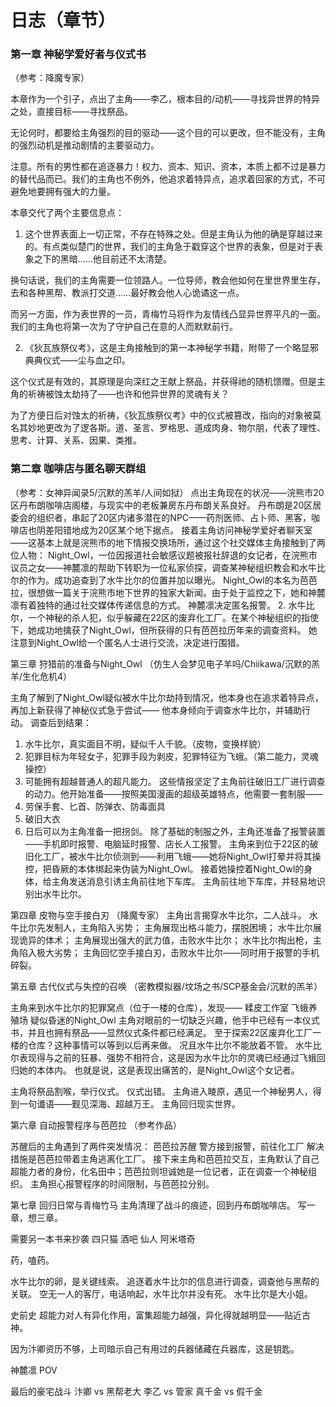 # 日志（章节）

### 第一章 神秘学爱好者与仪式书

（参考：降魔专家）

本章作为一个引子，点出了主角——李乙，根本目的/动机——寻找异世界的特异之处，直接目标——寻找祭品。

无论何时，都要给主角强烈的目的驱动——这个目的可以更改，但不能没有，主角的强烈动机是推动剧情的主要驱动力。

注意。所有的男性都在追逐暴力！权力、资本、知识、资本，本质上都不过是暴力的替代品而已。我们的主角也不例外，他追求着特异点，追求着回家的方式，不可避免地要拥有强大的力量。

本章交代了两个主要信息点：

1. 这个世界表面上一切正常，不存在特殊之处。但是主角认为他的确是穿越过来的。有点类似楚门的世界，我们的主角急于戳穿这个世界的表象，但是对于表象之下的黑暗……他目前还不太清楚。

换句话说，我们的主角需要一位领路人。一位导师，教会他如何在里世界里生存，去和各种黑帮、教派打交道……最好教会他人心诡谲这一点。

而另一方面，作为表世界的一员，青梅竹马将作为友情线凸显异世界平凡的一面。我们的主角也将第一次为了守护自己在意的人而默默前行。

2. 《狄瓦族祭仪考》，这是主角接触到的第一本神秘学书籍，附带了一个略显邪典典仪式——尘与血之印。

这个仪式是有效的，其原理是向深红之王献上祭品，并获得祂的随机馈赠。但是主角的祈祷被蚀太劫持了——也许和他异世界的灵魂有关？

为了方便日后对蚀太的祈祷，《狄瓦族祭仪考》中的仪式被篡改，指向的对象被莫名其妙地更改为了逻各斯。道、圣言、罗格思、道成肉身、物尔朋，代表了理性、思考、计算、关系、因果、类推。


### 第二章 咖啡店与匿名聊天群组
（参考：女神异闻录5/沉默的羔羊/人间如狱）
点出主角现在的状况——浣熊市20区丹布朗咖啡店阁楼，与现实中的老板兼房东丹布朗关系良好。
丹布朗是20区居委会的组织者，串起了20区内诸多潜在的NPC——药剂医师、占卜师、黑客，咖啡店也阴差阳错地成为20区某个地下据点。
接着主角访问神秘学爱好者聊天室——这基本上就是浣熊市的地下情报交换场所，通过这个社交媒体主角接触到了两位人物：
Night_Owl，一位因报道社会敏感议题被报社辞退的女记者，在浣熊市议员之女——神麓凛的帮助下转职为一位私家侦探，调查某神秘组织教会和水牛比尔的作为。成功追查到了水牛比尔的位置并加以曝光。
Night_Owl的本名为芭芭拉，很想做一篇关于浣熊市地下世界的独家大新闻。由于处于监控之下，她和神麓凛有着独特的通过社交媒体传递信息的方式。
神麓凛决定匿名报警。
2. 水牛比尔，一个神秘的杀人犯，似乎躲藏在22区的废弃化工厂。在某个神秘组织的指使下，她成功地擒获了Night_Owl，但所获得的只有芭芭拉历年来的调查资料。
她注意到Night_Owl给一个匿名人士进行交流，决定进行围猎。


第三章 狩猎前的准备与Night_Owl
（仿生人会梦见电子羊吗/Chiikawa/沉默的羔羊/生化危机4）

主角了解到了Night_Owl疑似被水牛比尔劫持到情况，他本身也在追求着特异点，再加上新获得了神秘仪式急于尝试——
他本身倾向于调查水牛比尔，并辅助行动。
调查后到结果：
1. 水牛比尔，真实面目不明，疑似千人千貌。（皮物，变换样貌）
2. 犯罪目标为年轻女子，犯罪手段为剥皮，犯罪特征为飞蛾。（第二能力，灵魂操控）
3. 可能拥有超越普通人的超凡能力。
这些情报坚定了主角前往破旧工厂进行调查的动力。他开始准备——按照美国漫画的超级英雄特点，他需要一套制服——
1. 劳保手套、匕首、防弹衣、防毒面具
2. 破旧大衣
3. 日后可以为主角准备一把拐剑。
除了基础的制服之外，主角还准备了报警装置——手机即时报警、电脑延时报警、店长人工报警。
主角来到位于22区的破旧化工厂，被水牛比尔侦测到——利用飞蛾——她将Night_Owl打晕并将其操控，把昏厥的本体绑起来伪装为Night_Owl。
接着她操控着Night_Owl的身体，给主角发送消息引诱主角前往地下车库。
主角前往地下车库，并轻易地识别出水牛比尔。

第四章 皮物与空手接白刃
（降魔专家）
主角出言揭穿水牛比尔，二人战斗。
水牛比尔先发制人，主角陷入劣势；
主角展现出格斗能力，摆脱困境；
水牛比尔展现诡异的体术；
主角展现出强大的武力值，击败水牛比尔；
水牛比尔掏出枪，主角陷入极大劣势；
主角回忆空手接白刃，击败水牛比尔——同时用于报警的手机碎裂。

第五章 古代仪式与失控的召唤
（密教模拟器/坟场之书/SCP基金会/沉默的羔羊）

主角来到水牛比尔的犯罪窝点（位于一楼的仓库），发现——
糅皮工作室
飞蛾养殖场
疑似昏迷的Night_Owl
主角对眼前的一切缺乏兴趣，他手中已经有一本仪式书，并且也拥有祭品——显然仪式条件都已经满足。
至于探索22区废弃化工厂一楼的仓库？这种事情可以等到以后再来做。
况且水牛比尔不能放着不管。
水牛比尔表现得与之前的狂暴、强势不相符合，这是因为水牛比尔的灵魂已经通过飞蛾回归她的本体内。
也就是说，这是表现出痛苦的，是Night_Owl这个女记者。

主角将祭品割喉，举行仪式。
仪式出错。
主角进入睖原，遇见一个神秘男人，得到一句谶语——觐见深海、超越万王。
主角回归现实世界。

第六章 自动报警程序与芭芭拉
（参考作品）

苏醒后的主角遇到了两件突发情况：
芭芭拉苏醒
警方接到报警，前往化工厂
解决措施是芭芭拉带着主角逃离化工厂。
接下来主角和芭芭拉交互，主角默认了自己超能力者的身份，化名田中；芭芭拉则坦诚她是一位记者，正在调查一个神秘组织。
主角担心报警程序的时间限制，与芭芭拉分别。

第七章 回归日常与青梅竹马
主角清理了战斗的痕迹，回到丹布朗咖啡店。
写一章，想三章。


需要另一本书来抄袭
四只猫 酒吧
仙人
阿米塔奇

药，嗑药。














水牛比尔的卵，是关键线索。
追逐着水牛比尔的信息进行调查，调查他与黑帮的关联。
空无一人的客厅，电话响起，水牛比尔并没有死。
水牛比尔是大小姐。

史前史
超能力对人有异化作用，富集超能力越强，异化得就越明显——贴近古神。



因为汴卿资历不够，上司暗示自己有用过的兵器储藏在兵器库，这是钥匙。

神麓凛 POV

最后的豪宅战斗
汴卿 vs 黑帮老大
李乙 vs 管家
真千金 vs 假千金












